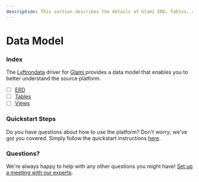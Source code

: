 ```yaml
---
description: This section describes the details of Glami ERD, Tables, and Views.
---
```


# Data Model

### Index

The  [Lyftrondata](https://www.lyftrondata.com/) driver for [Glami](https://www.lyftrondata.com/integration/glami/)[ ](https://www.lyftrondata.com/integration/glami/)provides a data model that enables you to better understand the source platform.

* [ ] [ERD](../../../marketing-analytics/glami/data-model/erd.md)
* [ ] [Tables](../../../marketing-analytics/glami/data-model/tables.md)
* [ ] [Views](../../../marketing-analytics/glami/data-model/views.md)

### Quickstart Steps

Do you have questions about how to use the platform? Don't worry; we've got you covered. Simply follow the quickstart instructions [here](../../../../quickstart-steps.md).

### Questions? <a href="#questions" id="questions"></a>

We're always happy to help with any other questions you might have! [Set up a meeting with our experts](https://www.lyftrondata.com/book-a-meeting/).

